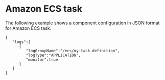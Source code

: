 # Amazon ECS task<a name="component-configuration-examples-ecs-task"></a>

The following example shows a component configuration in JSON format for Amazon ECS task\.

```
{
   "logs":[
      {
         "logGroupName":"/ecs/my-task-definition",
         "logType":"APPLICATION",
         "monitor":true
      }
   ]
}
```